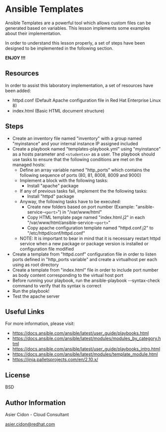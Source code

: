 # Ansible Templates

Ansible Templates are a powerful tool which allows custom files can be generated based on variables. This lesson implements some examples about their implementation.

In order to understand this lesson properly, a set of steps have been designed to be implemented in the following section.

**ENJOY !!!**

## Resources

In order to assist this laboratory implementation, a set of resources have been added:

-   httpd.conf (Default Apache configuration file in Red Hat Enterprise Linux 8)
-   index.html (Basic HTML document structure)

## Steps 

-   Create an inventory file named "inventory" with a group named "myinstance" and your internal instance IP assigned included
-   Create a playbook named "templates-playbook.yml" using "myinstance" as a hosts parameter and ``<studentxx>`` as a user. The playbook should use tasks to ensure that the following conditions are met on the managed hosts:
    -   Define an array variable named "http_ports" which contains the following sequence of ports (80, 81, 8008, 8009 and 9000)
    -   Implement a block with the following tasks:
        -   Install "apache" package 
    -   If any of previous tasks fail, implement the the following tasks:
        -   Install "httpd" package
    -   Anyway, the following tasks have to be executed:
        -   Create new folders based on port number (Example: "ansible-service-``<port>``") in "/var/www/html"
        -   Copy HTML template page named "index.html.j2" in each "/var/www/html/ansible-service-``<port>``" 
        -   Copy apache configuration template named "httpd.conf.j2" to "/etc/httpd/conf/httpd.conf"
    -   NOTE: It is important to bear in mind that it is necessary restart httpd service when a new package or package version is installed or configuration file modified
-   Create a template from "httpd.conf" configuration file in order to listen ports defined in "http_ports variable" and create a virtualhost per each <port> using as root directory
-   Create a template from "index.html" file in order to include port number as body content corresponding to the virtual host port
-   Before running your playbook, run the ansible-playbook --syntax-check  command to verify that its syntax is correct
-   Run the playbook!
-   Test the apache server

## Useful Links

For more information, please visit:

-   https://docs.ansible.com/ansible/latest/user_guide/playbooks.html
-   https://docs.ansible.com/ansible/latest/modules/modules_by_category.html
-   https://docs.ansible.com/ansible/latest/user_guide/playbooks_intro.html
-   https://docs.ansible.com/ansible/latest/modules/template_module.html
-   https://jinja.palletsprojects.com/en/2.10.x/
  
License
-------

BSD

Author Information
------------------

 Asier Cidon - Cloud Consultant

 asier.cidon@redhat.com
 